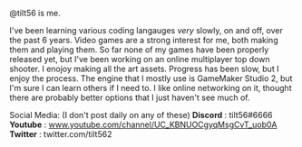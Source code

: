 @tilt56 is me.

I've been learning various coding langauges *very* slowly, on and off, over the past 6 years.
Video games are a strong interest for me, both making them and playing them.
So far none of my games have been properly released yet, but I've been working on an online multiplayer top down shooter. I enojoy making all the art assets. Progress has been slow, but I enjoy the process. The engine that I mostly use is GameMaker Studio 2, but I'm sure I can learn others if I need to. I like online networking on it, thought there are probably better options that I just haven't see much of.

Social Media:  (I don't post daily on any of these)
**Discord** : tilt56#6666
**Youtube** : www.youtube.com/channel/UC_KBNUOCgyqMsgCvT_uob0A
**Twitter** : twitter.com/tilt562


<!---
tilt56/tilt56 is a ✨ special ✨ repository because its `README.md` (this file) appears on your GitHub profile.
You can click the Preview link to take a look at your changes.
--->
